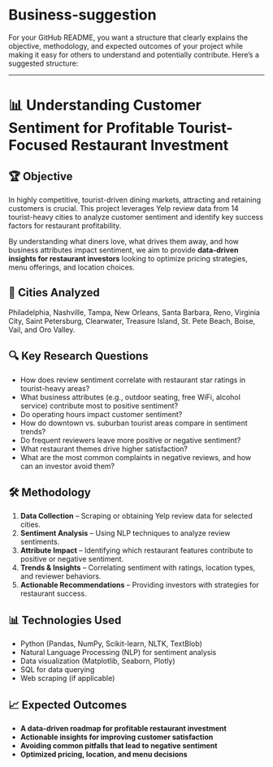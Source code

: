 # Business-suggestion

For your GitHub README, you want a structure that clearly explains the objective, methodology, and expected outcomes of your project while making it easy for others to understand and potentially contribute. Here’s a suggested structure:

---

# 📊 Understanding Customer Sentiment for Profitable Tourist-Focused Restaurant Investment  

## 🏆 Objective  
In highly competitive, tourist-driven dining markets, attracting and retaining customers is crucial. This project leverages Yelp review data from 14 tourist-heavy cities to analyze customer sentiment and identify key success factors for restaurant profitability.  

By understanding what diners love, what drives them away, and how business attributes impact sentiment, we aim to provide **data-driven insights for restaurant investors** looking to optimize pricing strategies, menu offerings, and location choices.  

## 📍 Cities Analyzed  
Philadelphia, Nashville, Tampa, New Orleans, Santa Barbara, Reno, Virginia City, Saint Petersburg, Clearwater, Treasure Island, St. Pete Beach, Boise, Vail, and Oro Valley.  

## 🔍 Key Research Questions  
- How does review sentiment correlate with restaurant star ratings in tourist-heavy areas?  
- What business attributes (e.g., outdoor seating, free WiFi, alcohol service) contribute most to positive sentiment?  
- Do operating hours impact customer sentiment?  
- How do downtown vs. suburban tourist areas compare in sentiment trends?  
- Do frequent reviewers leave more positive or negative sentiment?  
- What restaurant themes drive higher satisfaction?  
- What are the most common complaints in negative reviews, and how can an investor avoid them?  

## 🛠 Methodology  
1. **Data Collection** – Scraping or obtaining Yelp review data for selected cities.  
2. **Sentiment Analysis** – Using NLP techniques to analyze review sentiments.  
3. **Attribute Impact** – Identifying which restaurant features contribute to positive or negative sentiment.  
4. **Trends & Insights** – Correlating sentiment with ratings, location types, and reviewer behaviors.  
5. **Actionable Recommendations** – Providing investors with strategies for restaurant success.  

## 📊 Technologies Used  
- Python (Pandas, NumPy, Scikit-learn, NLTK, TextBlob)  
- Natural Language Processing (NLP) for sentiment analysis  
- Data visualization (Matplotlib, Seaborn, Plotly)  
- SQL for data querying  
- Web scraping (if applicable)  

## 📈 Expected Outcomes  
- **A data-driven roadmap for profitable restaurant investment**  
- **Actionable insights for improving customer satisfaction**  
- **Avoiding common pitfalls that lead to negative sentiment**  
- **Optimized pricing, location, and menu decisions**  


